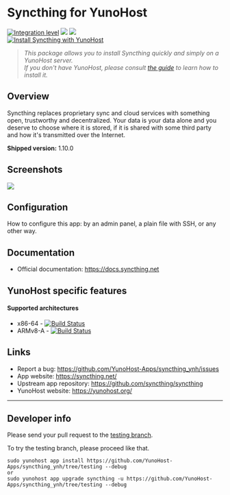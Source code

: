 # Syncthing for YunoHost

[![Integration level](https://dash.yunohost.org/integration/syncthing.svg)](https://dash.yunohost.org/appci/app/syncthing) ![](https://ci-apps.yunohost.org/ci/badges/syncthing.status.svg) ![](https://ci-apps.yunohost.org/ci/badges/syncthing.maintain.svg)  
[![Install Syncthing with YunoHost](https://install-app.yunohost.org/install-with-yunohost.png)](https://install-app.yunohost.org/?app=syncthing)

> *This package allows you to install Syncthing quickly and simply on a YunoHost server.  
If you don't have YunoHost, please consult [the guide](https://yunohost.org/#/install) to learn how to install it.*

## Overview
Syncthing replaces proprietary sync and cloud services with something open, trustworthy and decentralized. Your data is your data alone and you deserve to choose where it is stored, if it is shared with some third party and how it's transmitted over the Internet.

**Shipped version:** 1.10.0

## Screenshots

![](https://docs.syncthing.net/_images/gs1.png)

## Configuration

How to configure this app: by an admin panel, a plain file with SSH, or any other way.

## Documentation

 * Official documentation: https://docs.syncthing.net

## YunoHost specific features

#### Supported architectures

* x86-64 - [![Build Status](https://ci-apps.yunohost.org/ci/logs/syncthing%20%28Apps%29.svg)](https://ci-apps.yunohost.org/ci/apps/syncthing/)
* ARMv8-A - [![Build Status](https://ci-apps-arm.yunohost.org/ci/logs/syncthing%20%28Apps%29.svg)](https://ci-apps-arm.yunohost.org/ci/apps/syncthing/)

## Links

 * Report a bug: https://github.com/YunoHost-Apps/syncthing_ynh/issues
 * App website: https://syncthing.net/
 * Upstream app repository: https://github.com/syncthing/syncthing
 * YunoHost website: https://yunohost.org/

---

Developer info
----------------

Please send your pull request to the [testing branch](https://github.com/YunoHost-Apps/syncthing_ynh/tree/testing).

To try the testing branch, please proceed like that.
```
sudo yunohost app install https://github.com/YunoHost-Apps/syncthing_ynh/tree/testing --debug
or
sudo yunohost app upgrade syncthing -u https://github.com/YunoHost-Apps/syncthing_ynh/tree/testing --debug
```

